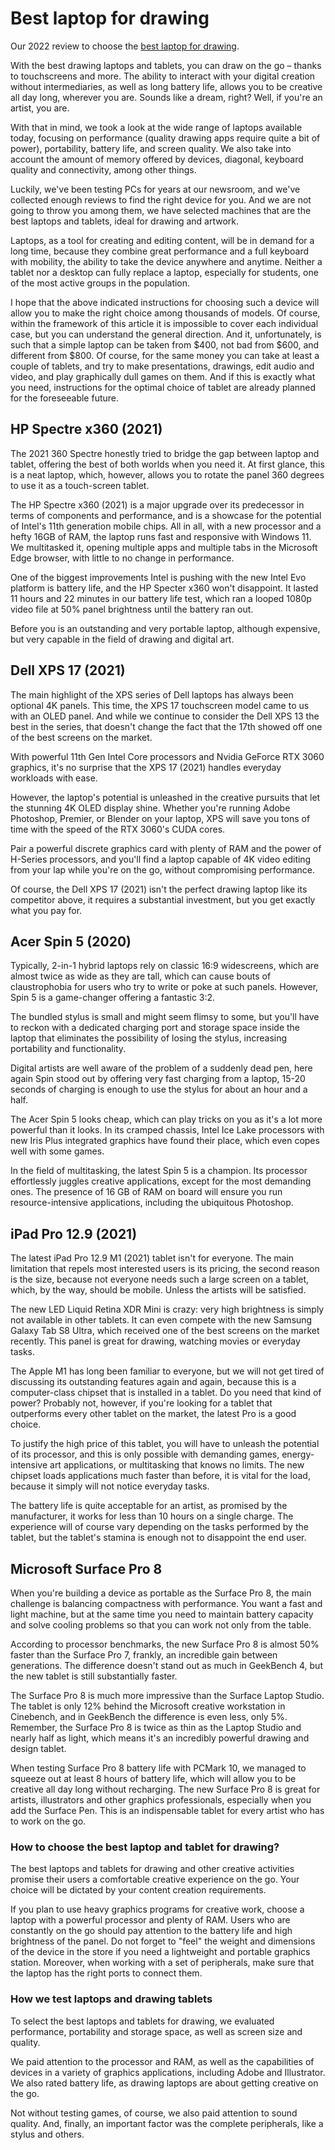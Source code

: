 # Best laptop for drawing
Our 2022 review to choose the <a href="https://qualified.one/blog/design/best-laptop-for-drawing/">best laptop for drawing</a>.

With the best drawing laptops and tablets, you can draw on the go – thanks to touchscreens and more. The ability to interact with your digital creation without intermediaries, as well as long battery life, allows you to be creative all day long, wherever you are. Sounds like a dream, right? Well, if you're an artist, you are.

With that in mind, we took a look at the wide range of laptops available today, focusing on performance (quality drawing apps require quite a bit of power), portability, battery life, and screen quality. We also take into account the amount of memory offered by devices, diagonal, keyboard quality and connectivity, among other things.

Luckily, we've been testing PCs for years at our newsroom, and we've collected enough reviews to find the right device for you. And we are not going to throw you among them, we have selected machines that are the best laptops and tablets, ideal for drawing and artwork.

Laptops, as a tool for creating and editing content, will be in demand for a long time, because they combine great performance and a full keyboard with mobility, the ability to take the device anywhere and anytime. Neither a tablet nor a desktop can fully replace a laptop, especially for students, one of the most active groups in the population.

I hope that the above indicated instructions for choosing such a device will allow you to make the right choice among thousands of models. Of course, within the framework of this article it is impossible to cover each individual case, but you can understand the general direction. And it, unfortunately, is such that a simple laptop can be taken from $400, not bad from $600, and different from $800. Of course, for the same money you can take at least a couple of tablets, and try to make presentations, drawings, edit audio and video, and play graphically dull games on them. And if this is exactly what you need, instructions for the optimal choice of tablet are already planned for the foreseeable future.

## HP Spectre x360 (2021)

The 2021 360 Spectre honestly tried to bridge the gap between laptop and tablet, offering the best of both worlds when you need it. At first glance, this is a neat laptop, which, however, allows you to rotate the panel 360 degrees to use it as a touch-screen tablet.

The HP Spectre x360 (2021) is a major upgrade over its predecessor in terms of components and performance, and is a showcase for the potential of Intel's 11th generation mobile chips. All in all, with a new processor and a hefty 16GB of RAM, the laptop runs fast and responsive with Windows 11. We multitasked it, opening multiple apps and multiple tabs in the Microsoft Edge browser, with little to no change in performance.

One of the biggest improvements Intel is pushing with the new Intel Evo platform is battery life, and the HP Specter x360 won't disappoint. It lasted 11 hours and 22 minutes in our battery life test, which ran a looped 1080p video file at 50% panel brightness until the battery ran out.

Before you is an outstanding and very portable laptop, although expensive, but very capable in the field of drawing and digital art.

## Dell XPS 17 (2021)

The main highlight of the XPS series of Dell laptops has always been optional 4K panels. This time, the XPS 17 touchscreen model came to us with an OLED panel. And while we continue to consider the Dell XPS 13 the best in the series, that doesn't change the fact that the 17th showed off one of the best screens on the market.

With powerful 11th Gen Intel Core processors and Nvidia GeForce RTX 3060 graphics, it's no surprise that the XPS 17 (2021) handles everyday workloads with ease.

However, the laptop's potential is unleashed in the creative pursuits that let the stunning 4K OLED display shine. Whether you're running Adobe Photoshop, Premier, or Blender on your laptop, XPS will save you tons of time with the speed of the RTX 3060's CUDA cores.

Pair a powerful discrete graphics card with plenty of RAM and the power of H-Series processors, and you'll find a laptop capable of 4K video editing from your lap while you're on the go, without compromising performance.

Of course, the Dell XPS 17 (2021) isn't the perfect drawing laptop like its competitor above, it requires a substantial investment, but you get exactly what you pay for.

## Acer Spin 5 (2020)

Typically, 2-in-1 hybrid laptops rely on classic 16:9 widescreens, which are almost twice as wide as they are tall, which can cause bouts of claustrophobia for users who try to write or poke at such panels. However, Spin 5 is a game-changer offering a fantastic 3:2.

The bundled stylus is small and might seem flimsy to some, but you'll have to reckon with a dedicated charging port and storage space inside the laptop that eliminates the possibility of losing the stylus, increasing portability and functionality.

Digital artists are well aware of the problem of a suddenly dead pen, here again Spin stood out by offering very fast charging from a laptop, 15-20 seconds of charging is enough to use the stylus for about an hour and a half.

The Acer Spin 5 looks cheap, which can play tricks on you as it's a lot more powerful than it looks. In its cramped chassis, Intel Ice Lake processors with new Iris Plus integrated graphics have found their place, which even copes well with some games.

In the field of multitasking, the latest Spin 5 is a champion. Its processor effortlessly juggles creative applications, except for the most demanding ones. The presence of 16 GB of RAM on board will ensure you run resource-intensive applications, including the ubiquitous Photoshop.

## iPad Pro 12.9 (2021)

The latest iPad Pro 12.9 M1 (2021) tablet isn't for everyone. The main limitation that repels most interested users is its pricing, the second reason is the size, because not everyone needs such a large screen on a tablet, which, by the way, should be mobile. Unless the artists will be satisfied.

The new LED Liquid Retina XDR Mini is crazy: very high brightness is simply not available in other tablets. It can even compete with the new Samsung Galaxy Tab S8 Ultra, which received one of the best screens on the market recently. This panel is great for drawing, watching movies or everyday tasks.

The Apple M1 has long been familiar to everyone, but we will not get tired of discussing its outstanding features again and again, because this is a computer-class chipset that is installed in a tablet. Do you need that kind of power? Probably not, however, if you're looking for a tablet that outperforms every other tablet on the market, the latest Pro is a good choice.

To justify the high price of this tablet, you will have to unleash the potential of its processor, and this is only possible with demanding games, energy-intensive art applications, or multitasking that knows no limits. The new chipset loads applications much faster than before, it is vital for the load, because it simply will not notice everyday tasks.

The battery life is quite acceptable for an artist, as promised by the manufacturer, it works for less than 10 hours on a single charge. The experience will of course vary depending on the tasks performed by the tablet, but the tablet's stamina is enough not to disappoint the end user.

## Microsoft Surface Pro 8

When you're building a device as portable as the Surface Pro 8, the main challenge is balancing compactness with performance. You want a fast and light machine, but at the same time you need to maintain battery capacity and solve cooling problems so that you can work not only from the table.

According to processor benchmarks, the new Surface Pro 8 is almost 50% faster than the Surface Pro 7, frankly, an incredible gain between generations. The difference doesn't stand out as much in GeekBench 4, but the new tablet is still substantially faster.

The Surface Pro 8 is much more impressive than the Surface Laptop Studio. The tablet is only 12% behind the Microsoft creative workstation in Cinebench, and in GeekBench the difference is even less, only 5%. Remember, the Surface Pro 8 is twice as thin as the Laptop Studio and nearly half as light, which means it's an incredibly powerful drawing and design tablet.

When testing Surface Pro 8 battery life with PCMark 10, we managed to squeeze out at least 8 hours of battery life, which will allow you to be creative all day long without recharging. The new Surface Pro 8 is great for artists, illustrators and other graphics professionals, especially when you add the Surface Pen. This is an indispensable tablet for every artist who has to work on the go.


### How to choose the best laptop and tablet for drawing?
The best laptops and tablets for drawing and other creative activities promise their users a comfortable creative experience on the go. Your choice will be dictated by your content creation requirements.

If you plan to use heavy graphics programs for creative work, choose a laptop with a powerful processor and plenty of RAM. Users who are constantly on the go should pay attention to the battery life and high brightness of the panel. Do not forget to "feel" the weight and dimensions of the device in the store if you need a lightweight and portable graphics station. Moreover, when working with a set of peripherals, make sure that the laptop has the right ports to connect them.

### How we test laptops and drawing tablets
To select the best laptops and tablets for drawing, we evaluated performance, portability and storage space, as well as screen size and quality.

We paid attention to the processor and RAM, as well as the capabilities of devices in a variety of graphics applications, including Adobe and Illustrator. We also rated battery life, as drawing laptops are about getting creative on the go.

Not without testing games, of course, we also paid attention to sound quality. And, finally, an important factor was the complete peripherals, like a stylus and others.
